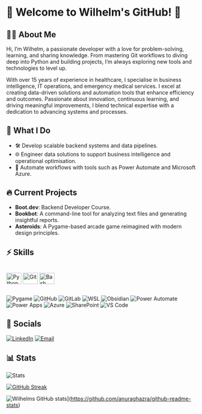 # 👋 Welcome to Wilhelm's GitHub! 🚀
## 🧙‍♂️ About Me

Hi, I’m Wilhelm, a passionate developer with a love for problem-solving, learning, and sharing knowledge. From mastering Git workflows to diving deep into Python and building projects, I’m always exploring new tools and technologies to level up.

With over 15 years of experience in healthcare, I specialise in business intelligence, IT operations, and emergency medical services. I excel at creating data-driven solutions and automation tools that enhance efficiency and outcomes. Passionate about innovation, continuous learning, and driving meaningful improvements, I blend technical expertise with a dedication to advancing systems and processes.

## 🌟 What I Do

- 🛠️ Develop scalable backend systems and data pipelines.
- 🌐 Engineer data solutions to support business intelligence and operational optimisation.
- 🔧 Automate workflows with tools such as Power Automate and Microsoft Azure.

## 🔥 Current Projects

- **Boot.dev**: Backend Developer Course.
- **Bookbot**: A command-line tool for analyzing text files and generating insightful reports.
- **Asteroids**: A Pygame-based arcade game reimagined with modern design principles.

## ⚡ Skills
<div style="display: inline-block"><br>
  <img align="center" alt="Python" height="30" width="40" src="https://cdn.jsdelivr.net/gh/devicons/devicon/icons/python/python-original.svg">
  <img align="center" alt="Git" height="30" width="40" src="https://cdn.jsdelivr.net/gh/devicons/devicon@latest/icons/git/git-original.svg" />
  <img align="center" alt="Bash" height="30" width="40" src="https://cdn.jsdelivr.net/gh/devicons/devicon@latest/icons/bash/bash-original.svg" />    
</div>

##

![Pygame](https://img.shields.io/badge/Pygame-3776AB?style=for-the-badge&logo=python&logoColor=white)
![GitHub](https://img.shields.io/badge/GitHub-181717?style=for-the-badge&logo=github&logoColor=white)
![GitLab](https://img.shields.io/badge/GitLab-FC6D26?style=for-the-badge&logo=gitlab&logoColor=white)
![WSL](https://img.shields.io/badge/WSL-0A97F5?style=for-the-badge&logo=linux&logoColor=white)
![Obsidian](https://img.shields.io/badge/Obsidian-483699?style=for-the-badge&logo=obsidian&logoColor=white)
![Power Automate](https://img.shields.io/badge/Power%20Automate-0066CC?style=for-the-badge&logo=power-automate&logoColor=white)
![Power Apps](https://img.shields.io/badge/Power%20Apps-742774?style=for-the-badge&logo=power-apps&logoColor=white)
![Azure](https://img.shields.io/badge/Azure-0089D6?style=for-the-badge&logo=microsoft-azure&logoColor=white)
![SharePoint](https://img.shields.io/badge/SharePoint-0078D4?style=for-the-badge&logo=microsoft-sharepoint&logoColor=white)
![VS Code](https://img.shields.io/badge/VS%20Code-007ACC?style=for-the-badge&logo=visual-studio-code&logoColor=white)

## 🌌 Socials

[![LinkedIn](https://img.shields.io/badge/LinkedIn-0A66C2?style=for-the-badge&logo=linkedin&logoColor=white)](https://www.linkedin.com/in/wilhelm-jakobus-maritz-7a561b12b/)
[![Email](https://img.shields.io/badge/Email-D14836?style=for-the-badge&logo=gmail&logoColor=white)](mailto:wjmaritz@protonmail.com)

## 📊 Stats

![Stats](https://github-readme-stats.vercel.app/api/top-langs/?username=B3ardBr0&theme=onedark)

[![GitHub Streak](http://github-readme-streak-stats.herokuapp.com?user=B3ardBr0&theme=github-dark&border=a78f48&stroke=a78f48&dates=a78f48&ring=a78f48&fire=a78f48)](https://git.io/streak-stats)

![Wilhelms GitHub stats](https://github-readme-stats.vercel.app/api?username=B3ardBr0&theme=github_dark&show_icons=true&title_color=a78f48&icon_color=a78f48&border_color=a78f48)](https://github.com/anuraghazra/github-readme-stats)

